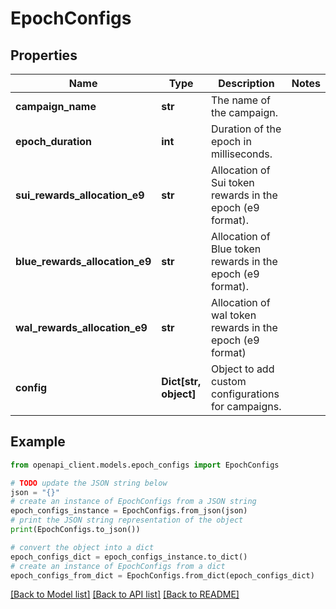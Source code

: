 # EpochConfigs


## Properties

Name | Type | Description | Notes
------------ | ------------- | ------------- | -------------
**campaign_name** | **str** | The name of the campaign. | 
**epoch_duration** | **int** | Duration of the epoch in milliseconds. | 
**sui_rewards_allocation_e9** | **str** | Allocation of Sui token rewards in the epoch (e9 format). | 
**blue_rewards_allocation_e9** | **str** | Allocation of Blue token rewards in the epoch (e9 format). | 
**wal_rewards_allocation_e9** | **str** | Allocation of wal token rewards in the epoch (e9 format) | 
**config** | **Dict[str, object]** | Object to add custom configurations for campaigns. | 

## Example

```python
from openapi_client.models.epoch_configs import EpochConfigs

# TODO update the JSON string below
json = "{}"
# create an instance of EpochConfigs from a JSON string
epoch_configs_instance = EpochConfigs.from_json(json)
# print the JSON string representation of the object
print(EpochConfigs.to_json())

# convert the object into a dict
epoch_configs_dict = epoch_configs_instance.to_dict()
# create an instance of EpochConfigs from a dict
epoch_configs_from_dict = EpochConfigs.from_dict(epoch_configs_dict)
```
[[Back to Model list]](../README.md#documentation-for-models) [[Back to API list]](../README.md#documentation-for-api-endpoints) [[Back to README]](../README.md)


